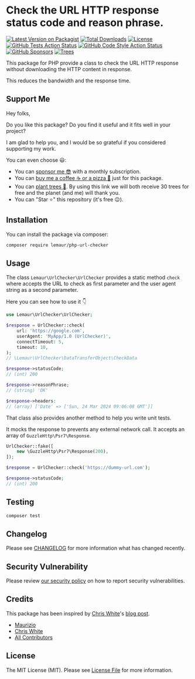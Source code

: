 # Check the URL HTTP response status code and reason phrase.

[![Latest Version on Packagist](https://img.shields.io/packagist/v/lemaur/php-url-checker.svg?style=flat-square)](https://packagist.org/packages/lemaur/php-url-checker)
[![Total Downloads](https://img.shields.io/packagist/dt/lemaur/php-url-checker.svg?style=flat-square)](https://packagist.org/packages/lemaur/php-url-checker)
[![License](https://img.shields.io/packagist/l/lemaur/php-url-checker.svg?style=flat-square&color=yellow)](https://github.com/leMaur/php-url-checker/blob/main/LICENSE.md)
[![GitHub Tests Action Status](https://img.shields.io/github/actions/workflow/status/lemaur/php-url-checker/run-tests.yml?branch=main&label=tests&style=flat-square)](https://github.com/leMaur/php-url-checker/actions/workflows/run-tests.yml)
[![GitHub Code Style Action Status](https://img.shields.io/github/actions/workflow/status/lemaur/php-url-checker/fix-php-code-style-issues.yml?branch=main&label=code%20style&style=flat-square)](https://github.com/leMaur/php-url-checker/actions/workflows/fix-php-code-style-issues.yml)
[![GitHub Sponsors](https://img.shields.io/github/sponsors/lemaur?style=flat-square&color=ea4aaa)](https://github.com/sponsors/leMaur)
[![Trees](https://img.shields.io/badge/dynamic/json?color=yellowgreen&style=flat-square&label=Trees&query=%24.total&url=https%3A%2F%2Fpublic.offset.earth%2Fusers%2Flemaur%2Ftrees)](https://ecologi.com/lemaur?r=6012e849de97da001ddfd6c9)

This package for PHP provide a class to check the URL HTTP response without downloading the HTTP content in response.

This reduces the bandwidth and the response time.

## Support Me

Hey folks,

Do you like this package? Do you find it useful and it fits well in your project?

I am glad to help you, and I would be so grateful if you considered supporting my work.

You can even choose 😃:
* You can [sponsor me 😎](https://github.com/sponsors/leMaur) with a monthly subscription.
* You can [buy me a coffee ☕ or a pizza 🍕](https://github.com/sponsors/leMaur?frequency=one-time&sponsor=leMaur) just for this package.
* You can [plant trees 🌴](https://ecologi.com/lemaur?r=6012e849de97da001ddfd6c9). By using this link we will both receive 30 trees for free and the planet (and me) will thank you. 
* You can "Star ⭐" this repository (it's free 😉).

## Installation

You can install the package via composer:

```bash
composer require lemaur/php-url-checker
```

## Usage

The class `Lemaur\UrlChecker\UrlChecker` provides a static method `check` where accepts the URL to check as first parameter
and the user agent string as a second parameter.  

Here you can see how to use it 👇

```php
use Lemaur\UrlChecker\UrlChecker;

$response = UrlChecker::check(
    url: 'https://google.com', 
    userAgent: 'MyApp/1.0 (UrlChecker)',
    connectTimeout: 5,
    timeout: 10,
);
// \Lemaur\UrlChecker\DataTransferObject\CheckData

$response->statusCode;
// (int) 200

$response->reasonPhrase;
// (string) 'OK'

$response->headers:
// (array) ['Date' => ['Sun, 24 Mar 2024 09:06:08 GMT']]
```

That class also provides another method to help you write unit tests.

It mocks the response to prevents any external network call. It accepts an array of `GuzzleHttp\Psr7\Response`.
```php
UrlChecker::fake([
    new \GuzzleHttp\Psr7\Response(200),
]);

$response = UrlChecker::check('https://dummy-url.com');

$response->statusCode;
// (int) 200
```

## Testing

```bash
composer test
```

## Changelog

Please see [CHANGELOG](CHANGELOG.md) for more information what has changed recently.

## Security Vulnerability

Please review [our security policy](../../security/policy) on how to report security vulnerabilities.

## Credits

This package has been inspired by [Chris White](https://github.com/cwhite92)'s [blog post](https://chriswhite.is/coding/inspecting-http-response-headers-without-downloading-body-with-guzzle/). 

- [Maurizio](https://github.com/lemaur)
- [Chris White](https://github.com/cwhite92)
- [All Contributors](../../contributors)

## License

The MIT License (MIT). Please see [License File](LICENSE.md) for more information.
